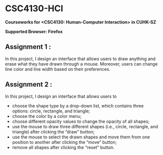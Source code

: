 # CSC4130-HCI

**Courseworks for <CSC4130: Human-Computer Interaction> in CUHK-SZ**


**Supported Browser: Firefox**


## Assignment 1 : 

In this project, I design an interface that allows users to draw anything and erase what they have drawn through a mouse. Moreover, users can change line color and line width based on their preferences.


## Assignment 2 : 

In this project, I design an interface that allows users to 
- choose the shape type by a drop-down list, which contains three options: circle, rectangle, and
triangle;
- choose the color by a color menu;
- choose different opacity values to change the opacity of all shapes;
- use the mouse to draw three different shapes (i.e., circle, rectangle, and triangle) after clicking the “draw” button;
- use the mouse to select the drawn shapes and move them from one position to another after clicking the “move” button;
- remove all shapes after clicking the “reset” button.


